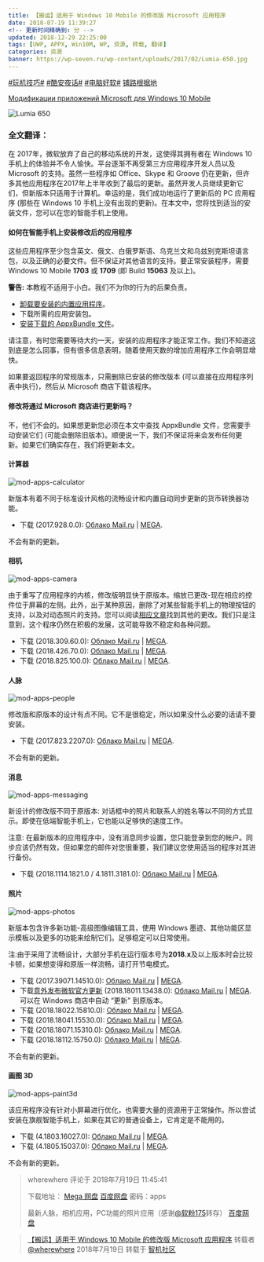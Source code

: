 ```yaml
---
title: 【搬运】适用于 Windows 10 Mobile 的修改版 Microsoft 应用程序
date: 2018-07-19 11:39:27
<!-- 更新时间精确到: 分 -->
updated: 2018-12-29 22:25:00
tags: [UWP, APPX, Win10M, WP, 资源, 转载, 翻译]
categories: 资源
banner: https://wp-seven.ru/wp-content/uploads/2017/02/Lumia-650.jpg
---
```

[#玩机技巧#](https://www.coolapk.com/t/玩机技巧) [#酷安夜话#](https://www.coolapk.com/t/酷安夜话) [#电脑好软#](https://www.coolapk.com/t/电脑好软) [铺路根据地](https://www.coolapk.com/dyh/1480)

[Модификации приложений Microsoft для Windows 10 Mobile](https://wp-seven.ru/instruktsii/system/windows-mobile-system/modifikatsii-prilozhenij-microsoft-dlya-windows-10-mobile.html)

![Lumia 650](https://wp-seven.ru/wp-content/uploads/2017/02/Lumia-650.jpg)

### 全文翻译：

在 2017年，微软放弃了自己的移动系统的开发，这使得其拥有者在 Windows 10 手机上的体验并不令人愉快。平台逐渐不再受第三方应用程序开发人员以及 Microsoft 的支持。虽然一些程序如 Office、Skype 和 Groove 仍在更新，但许多其他应用程序在2017年上半年收到了最后的更新。虽然开发人员继续更新它们，但新版本只适用于计算机。幸运的是，我们成功地运行了更新后的 PC 应用程序 (那些在 Windows 10 手机上没有出现的更新)。在本文中，您将找到适当的安装文件，您可以在您的智能手机上使用。

#### 如何在智能手机上安装修改后的应用程序

这些应用程序至少包含英文、俄文、白俄罗斯语、乌克兰文和乌兹别克斯坦语言包，以及正确的必要文件。但不保证对其他语言的支持。要正常安装程序，需要 Windows 10 Mobile **1703** 或 **1709** (即 Build **15063** 及以上)。<!--more-->

**警告:** 本教程不适用于小白。我们不为你的行为的后果负责。

- [卸载要安装的内置应用程序](https://wp-seven.ru/instruktsii/system/windows-mobile-system/kak-pochinit-zhivy-e-plitki-pochty-i-kalendarya-outlook.html)。
- 下载所需的应用安装包。
- [安装下载的 AppxBundle 文件](https://wp-seven.ru/instruktsii/system/windows-mobile-system/kak-ustanovit-appx-ili-appxbundle-fajl-na-windows-10-mobile.html)。

请注意，有时您需要等待大约一天，安装的应用程序才能正常工作。我们不知道这到底是怎么回事，但有很多信息表明，随着使用天数的增加应用程序工作会明显增快。

如果要返回程序的常规版本，只需删除已安装的修改版本 (可以直接在应用程序列表中执行)，然后从 Microsoft 商店下载该程序。

#### 修改将通过 Microsoft 商店进行更新吗？

不，他们不会的。如果想更新您必须在本文中查找 AppxBundle 文件，您需要手动安装它们 (可能会删除旧版本)。顺便说一下，我们不保证将来会发布任何更新。如果它们确实存在，我们将更新本文。

#### 计算器

![mod-apps-calculator](https://github.com/wherewhere/wherewhere.github.io/assets/27689196/80b23959-a679-4e57-9bca-bc4cd69a2a19)

新版本有着不同于标准设计风格的流畅设计和内置自动同步更新的货币转换器功能。

- 下载 (2017.928.0.0): [Облако Mail.ru](https://cloud.mail.ru/public/3mhM/67B68szcr) | [MEGA](https://mega.nz/#!R0RG1S5A!CBvyMpkpIz2ai1pl3milAlf0Rc7pf7AbZoSKAoggjQo).

不会有新的更新。

#### 相机

![mod-apps-camera](https://github.com/wherewhere/wherewhere.github.io/assets/27689196/195e4c11-249a-49bf-9a11-ebad469e5dc1)

由于重写了应用程序的内核，修改版明显快于原版本。缩放已更改-现在相应的控件位于屏幕的左侧。此外，出于某种原因，删除了对某些智能手机上的物理按钮的支持，以及对动态照片的支持。您可以阅读[相应文章](https://wp-seven.ru/stat-i/novosti/microsoft-vypustila-krupnoe-obnovlenie-windows-camera.html)找到其他的更改。我们只是注意到，这个程序仍然在积极的发展，这可能导致不稳定和各种问题。

- 下载 (2018.309.60.0): [Облако Mail.ru](https://cloud.mail.ru/public/JzPd/C767h3VNE) | [MEGA](https://mega.nz/#!plJiCTDA!D-dl5Senb2PCrgJ-dlgANW1BTvxH9_OSnKauFv9Cqc4).
- 下载 (2018.426.70.0): [Облако Mail.ru](https://cloud.mail.ru/public/JA8P/mK9aeSbTD) | [MEGA](https://mega.nz/#!kook1Y7B!BnTzJmGQlymSsM7om6fFYEX2UilISvSrWeAamuZocOc).
- 下载 (2018.825.100.0): [Облако Mail.ru](https://cloud.mail.ru/public/FMn6/kWpewaVVa) | [MEGA](https://mega.nz/#!14xCRSxR!9aZUazGnzWd0EMzCNSy1ykl7_g50WIenUZpeAlKpYV4).

#### 人脉

![mod-apps-people](https://github.com/wherewhere/wherewhere.github.io/assets/27689196/5f2e8ecf-8b52-451e-978a-e4145abeeb58)

修改版和原版本的设计有点不同。它不是很稳定，所以如果没什么必要的话请不要安装。

- 下载 (2017.823.2207.0): [Облако Mail.ru](https://cloud.mail.ru/public/Lwzp/A2TP1jGeW) | [MEGA](https://mega.nz/#!MlBQSIIZ!CwlRy4izhXTPFAC5N1Zekts5gcne6GRk1guz_Vp9Zf4).

不会有新的更新。

#### 消息

![mod-apps-messaging](https://github.com/wherewhere/wherewhere.github.io/assets/27689196/6b3d06bc-2f71-4b3c-aab8-10cdaefb6247)

新设计的修改版不同于原版本: 对话框中的照片和联系人的姓名等以不同的方式显示。即使在低端智能手机上，它也能以足够快的速度工作。

注意: 在最新版本的应用程序中，没有消息同步设置，您只能登录到您的帐户。同步应该仍然有效，但如果您的邮件对您很重要，我们建议您使用适当的程序对其进行备份。

- 下载 (2018.1114.1821.0 / 4.1811.3181.0): [Облако Mail.ru](https://cloud.mail.ru/public/212H/MAiPAig5r) | [MEGA](https://mega.nz/#!EoJiAQhA!Izkh5_mklg30_NyNxniIVdSoCRnWEin5OsAmsGYVEnM). 

#### 照片

![mod-apps-photos](https://github.com/wherewhere/wherewhere.github.io/assets/27689196/cebefb00-c816-452f-9d86-767bcad46d6b)

新版本包含许多新功能-高级图像编辑工具，使用 Windows 墨迹、其他功能区显示模板以及更多的功能来绘制它们。足够稳定可以日常使用。

注:由于采用了流畅设计，大部分手机在运行版本号为**2018.x**及以上版本时会比较卡顿，如果想变得和原版一样流畅，请打开节电模式。

- 下载 (2017.39071.14510.0): [Облако Mail.ru](https://cloud.mail.ru/public/38GP/k7SUSnncD) | [MEGA](https://mega.nz/#!Y5RG3R4S!o4DP-LuDRQvRQxYh1mpMQ-t3aJs5PkPp8sFqcireZX4).
- 下载[意外发布微软官方更新](https://wp-seven.ru/stat-i/novosti/prilozhenie-fotografii-poluchilo-ogromnoe-obnovlenie-na-windows-10-mobile.html) (2018.18011.13438.0): [Облако Mail.ru](https://cloud.mail.ru/public/Awt9/fgjXXLAMm) | [MEGA](https://mega.nz/#!olxSDSyB!hDEslkg7yTlNSeCBGhJHyoRCgkNuZvEZ-GlHu_rI6sQ).
可以在 Windows 商店中自动 “更新” 到原版本。
- 下载 (2018.18022.15810.0): [Облако Mail.ru](https://cloud.mail.ru/public/L9ZA/X8JoVZt9S) | [MEGA](https://mega.nz/#!UpJQzQgR!noBoAci2c-OYYlP6uNlRYao78vMxbcyCPRQl0pT6Ymg).
- 下载 (2018.18041.15530.0): [Облако Mail.ru](https://cloud.mail.ru/public/KgCE/ejHRTtBam) | [MEGA](https://mega.nz/#!85ISzKrL!tWF30PnhshQdoP1VYaF5Khn4y_tXq2ock_2_d-qMnJw).
- 下载 (2018.18071.15310.0): [Облако Mail.ru](https://cloud.mail.ru/public/MP7w/9WbLwm4Bv) | [MEGA](https://mega.nz/#!50o1XBJK!aWAhMoHSkAd32MlZw525I_16_KPl4kPnemvKYdb0cV0).
- 下载 (2018.18112.15750.0): [Облако Mail.ru](https://cloud.mail.ru/public/LpzV/YRqj5mPFY) | [MEGA](https://mega.nz/#!cwwyDCDR!aZjMPy5Rkqfke0EqG5wuXdFNk39760GVpPgxaUJwYEY).

不会有新的更新。

#### 画图 3D

![mod-apps-paint3d](https://github.com/wherewhere/wherewhere.github.io/assets/27689196/3f7dd00a-4bc4-4413-8c7d-eaf96a537900)

该应用程序没有针对小屏幕进行优化，也需要大量的资源用于正常操作。所以尝试安装在旗舰智能手机上，如果在其它的普通设备上，它肯定是不能用的。

- 下载 (4.1803.16027.0): [Облако Mail.ru](https://cloud.mail.ru/public/647x/kCn7vJqze) | [MEGA](https://mega.nz/#!gwYxSYTK!utnmSI-w-0lqUb0Jyx0ir9whcohLC_MS6l87GwpthE0).
- 下载 (4.1805.15037.0): [Облако Mail.ru](https://cloud.mail.ru/public/MR2Z/KStmn1V9j) | [MEGA](https://mega.nz/#!455WySLK!WgcsAJ7Wa2Z3ElE3R93Qf3c5TysHIteNlZWN0cGJyQI).

不会有新的更新。

> wherewhere 评论于 2018年7月19日 11:45:41
>
> 下载地址：
> [Mega 网盘](https://web.archive.org/web/20180721022523/https://mega.nz/#!d2QwwZDa!eujUJWgKM-PhWAUUHyXp5wiuF7OJQUnLNKy0nzSs7tc)
> [百度网盘](https://web.archive.org/web/20180721022523/https://pan.baidu.com/s/1ywrr4rUAq1nVfdHxjML6Sw) 密码：apps
>
> 最新人脉，相机应用，PC功能的照片应用（感谢[@软粉175](https://web.archive.org/web/20180721022523/http://bbs.wfun.com/home.php?mod=space&uid=2874994)转存）
> [百度网盘](https://web.archive.org/web/20180721022523/https://pan.baidu.com/s/1pM0MGC7)

> [【搬运】适用于 Windows 10 Mobile 的修改版 Microsoft 应用程序](https://bbs.wfun.com/thread-1013847-1-1.html) 转载者 [@wherewhere](https://bbs.wfun.com/u/2850357) 2018年7月19日 转载于 [智机社区](https://bbs.wfun.com "WFun")
